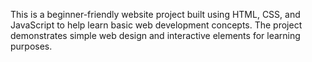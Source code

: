 This is a beginner-friendly website project built using HTML, CSS, and JavaScript to help learn basic web development concepts.
The project demonstrates simple web design and interactive elements for learning purposes.
